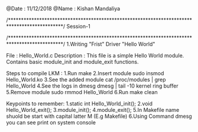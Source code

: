 
@Date : 11/12/2018
@Name : Kishan Mandaliya

/*********************************************************************************************/
					Session-1

/*********************************************************************************************/
1.Writing "Frist" Driver "Hello World"

File : Hello_World.c
Description :
                This file is a simple Hello World module.
                Contains basic module_init and module_exit functions.

Steps to compile LKM :
1.Run                           make
2.Insert module                 sudo insmod Hello_World.ko
3.See the added module          cat /proc/modules | grep Hello_World
4.See the logs in dmesg         dmesg | tail -10
  kernel ring buffer
5.Remove module                 sudo rmmod Hello_World
6.Run                           make clean


Keypoints to remember:
1.static int Hello_World_init();
2.void Hello_World_exit();
3.module_init();
4.module_exit();
5.In Makefile name shuold be start with capital latter M (E.g Makefile)
6.Using Command dmesg you can see print on system console


